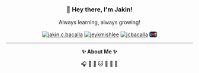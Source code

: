 <h3 align="center">🌱 Hey there, I'm Jakin!</h3>
<p align="center">Always learning, always growing! </p>

<p align="center">
<a href="https://web.facebook.com/jakin.c.bacalla/" target="blank"><img align="center" src="https://raw.githubusercontent.com/rahuldkjain/github-profile-readme-generator/master/src/images/icons/Social/facebook.svg" alt="jakin.c.bacalla" height="15" width="20" /></a>
<a href="https://github.com/jeykmishlee/jeykmishlee" target="blank"><img align="center" src="https://raw.githubusercontent.com/rahuldkjain/github-profile-readme-generator/master/src/images/icons/Social/github.svg" alt="jeykmishlee" height="15" width="20" /></a>
<a href="https://www.linkedin.com/in/jcbacalla/" target="blank"><img align="center" src="https://raw.githubusercontent.com/rahuldkjain/github-profile-readme-generator/master/src/images/icons/Social/linked-in-alt.svg" alt="jcbacalla" height="15" width="20" /></a>
<a href="mailto:jakinmishle.bacalla@gmail.com" target="blank"><img align="center" src="https://raw.githubusercontent.com/tandpfun/skill-icons/main/icons/Gmail-Dark.svg" alt="gmail" height="15" width="20" /></a>
</p>

<hr>

<p align="center"><strong>✨ About Me ✨</strong></p>
<p align="center">🎧 🎾 🎨 🐱 🌸 🎐 🏐</p>
